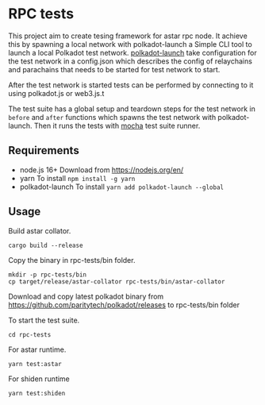 # RPC tests

This project aim to create tesing framework for astar rpc node. It achieve this by spawning a local network with polkadot-launch a Simple CLI tool to launch a local Polkadot test network. [polkadot-launch](https://github.com/paritytech/polkadot-launch) take configuration for the test network in a config.json which describes the config of relaychains and parachains that needs to be started for test network to start.

After the test network is started tests can be performed by connecting to it using polkadot.js or web3.js.t

The test suite has a global setup and teardown steps for the test network in `before` and `after` functions which spawns the test network with polkadot-launch. Then it runs the tests with [mocha](https://mochajs.org/) test suite runner.

## Requirements

- node.js 16+
Download from https://nodejs.org/en/
- yarn
To install `npm install -g yarn`
- polkadot-launch
To install `yarn add polkadot-launch --global`

## Usage

Build astar collator.

```
cargo build --release
```

Copy the binary in rpc-tests/bin folder.

```
mkdir -p rpc-tests/bin
cp target/release/astar-collator rpc-tests/bin/astar-collator
```

Download and copy latest polkadot binary from https://github.com/paritytech/polkadot/releases to rpc-tests/bin folder

To start the test suite.

```
cd rpc-tests
```

For astar runtime.

```
yarn test:astar
```

For shiden runtime

```
yarn test:shiden
```